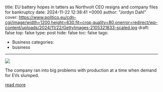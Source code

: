 title: EU battery hopes in tatters as Northvolt CEO resigns and company files for bankruptcy
date: 2024-11-22 12:38:41 +0000
author: "Jordyn Dahl"
cover: https://www.politico.eu/cdn-cgi/image/width=1200,height=630,fit=crop,quality=80,onerror=redirect/wp-content/uploads/2024/11/22/GettyImages-2105321833-scaled.jpg
draft: false
top: false
type: post
hide: false
toc: false
tags:
  - Business
categories:
  - business
---

![](https://www.politico.eu/cdn-cgi/image/width=1200,height=630,fit=crop,quality=80,onerror=redirect/wp-content/uploads/2024/11/22/GettyImages-2105321833-scaled.jpg)

The company ran into big problems with production at a time when demand for EVs slumped.

[read more](https://www.politico.eu/article/northvolt-bankruptcy-ceo-peter-carlsson-resign-eu-battery/)
